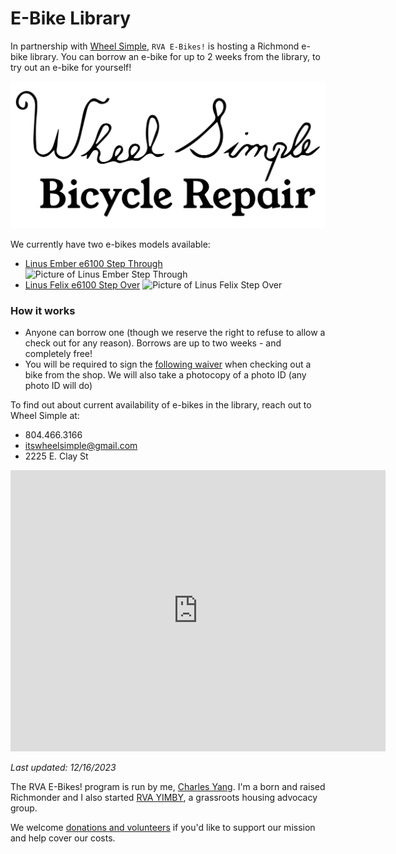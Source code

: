 # E-Bike Library

In partnership with [Wheel Simple](https://itswheelsimple.com/), `RVA E-Bikes!` is hosting a Richmond e-bike library. You can borrow an e-bike for up to 2 weeks from the library, to try out an e-bike for yourself!

![Wheel Simple Logo](./cropped-wheelsimple-black.png)

We currently have two e-bikes models available:
- [Linus Ember e6100 Step Through](https://www.linusbike.com/products/ember)
  ![Picture of Linus Ember Step Through](/ebikes/linus_ember.png)
- [Linus Felix e6100 Step Over](https://www.linusbike.com/products/felix)
  ![Picture of Linus Felix Step Over](/ebikes/linus_felix.png)

### How it works
- Anyone can borrow one (though we reserve the right to refuse to allow a check out for any reason). Borrows are up to two weeks - and completely free!
- You will be required to sign the [following waiver](https://docs.google.com/document/d/1g4k8Agirku9Uu-0BwrA9dlE09qTCvKvaEII4W3eyC_Y/edit?usp=sharing) when checking out a bike from the shop. We will also take a photocopy of a photo ID (any photo ID will do)


To find out about current availability of e-bikes in the library, reach out to Wheel Simple at:
- 804.466.3166
- [itswheelsimple@gmail.com](mailto:itswheelsimple@gmail.com)
- 2225 E. Clay St


<iframe src="https://www.google.com/maps/embed?pb=!1m18!1m12!1m3!1d11639.675930274421!2d-77.42869963904023!3d37.53717322221317!2m3!1f0!2f0!3f0!3m2!1i1024!2i768!4f13.1!3m3!1m2!1s0x89b111125b5895d9%3A0x6f96d2735944ea05!2sWheel%20Simple%20Bicycle%20Repair!5e0!3m2!1sen!2sus!4v1702756150413!5m2!1sen!2sus" width="600" height="450" style="border:0;" allowfullscreen="" loading="lazy" referrerpolicy="no-referrer-when-downgrade"></iframe>

*Last updated: 12/16/2023*

The RVA E-Bikes! program is run by me, [Charles Yang](https://charlesxjyang.github.io/). I'm a born and raised Richmonder and I also started [RVA YIMBY](https://www.rvayimby.org/), a grassroots housing advocacy group.

We welcome [donations and volunteers](/support) if
you'd like to support our mission and help cover our costs.
